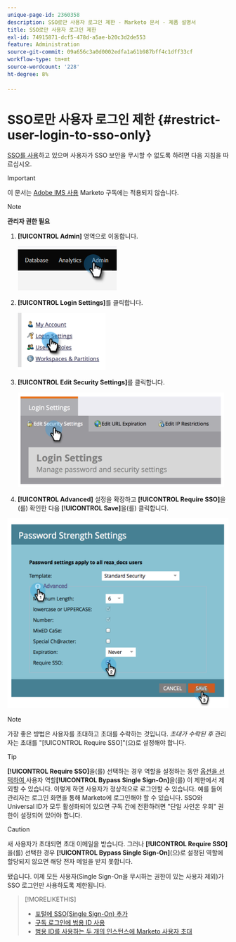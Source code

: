 ```yaml
---
unique-page-id: 2360358
description: SSO로만 사용자 로그인 제한 - Marketo 문서 - 제품 설명서
title: SSO로만 사용자 로그인 제한
exl-id: 74915871-dcf5-478d-a5ae-b20c3d2de553
feature: Administration
source-git-commit: 09a656c3a0d0002edfa1a61b987bff4c1dff33cf
workflow-type: tm+mt
source-wordcount: '228'
ht-degree: 8%

---
```


# SSO로만 사용자 로그인 제한 {#restrict-user-login-to-sso-only}

[SSO를 사용](/help/marketo/product-docs/administration/additional-integrations/add-single-sign-on-to-a-portal.md)하고 있으며 사용자가 SSO 보안을 무시할 수 없도록 하려면 다음 지침을 따르십시오.

>[!IMPORTANT]
>
>이 문서는 [Adobe IMS 사용](/help/marketo/product-docs/administration/marketo-with-adobe-identity/adobe-identity-management-overview.md) Marketo 구독에는 적용되지 않습니다.

>[!NOTE]
>
>**관리자 권한 필요**

1. **[!UICONTROL Admin]** 영역으로 이동합니다.

   ![](assets/restrict-user-login-to-sso-only-1.png)

1. **[!UICONTROL Login Settings]**&#x200B;를 클릭합니다.

   ![](assets/restrict-user-login-to-sso-only-2.png)

1. **[!UICONTROL Edit Security Settings]**&#x200B;를 클릭합니다.

   ![](assets/restrict-user-login-to-sso-only-3.png)

1. **[!UICONTROL Advanced]** 설정을 확장하고 **[!UICONTROL Require SSO]**&#x200B;을(를) 확인한 다음 **[!UICONTROL Save]**&#x200B;을(를) 클릭합니다.

![](assets/restrict-user-login-to-sso-only-4.png)

>[!NOTE]
>
>가장 좋은 방법은 사용자를 초대하고 초대를 수락하는 것입니다. _초대가 수락된 후_ 관리자는 초대를 &quot;[!UICONTROL Require SSO]&quot;(으)로 설정해야 합니다.

>[!TIP]
>
>**[!UICONTROL Require SSO]**&#x200B;을(를) 선택하는 경우 역할을 설정하는 동안 [ 옵션을 선택하여 ](/help/marketo/product-docs/administration/users-and-roles/create-delete-edit-and-change-a-user-role.md)사용자 역할&#x200B;**[!UICONTROL Bypass Single Sign-On]**&#x200B;을(를) 이 제한에서 제외할 수 있습니다. 이렇게 하면 사용자가 정상적으로 로그인할 수 있습니다. 예를 들어 관리자는 로그인 화면을 통해 Marketo에 로그인해야 할 수 있습니다. SSO와 Universal ID가 모두 활성화되어 있으면 구독 간에 전환하려면 &quot;단일 사인온 우회&quot; 권한이 설정되어 있어야 합니다.

>[!CAUTION]
>
>새 사용자가 초대되면 초대 이메일을 받습니다. 그러나 **[!UICONTROL Require SSO]**&#x200B;을(를) 선택한 경우 **[!UICONTROL Bypass Single Sign-On]**(으)로 설정된 역할에 할당되지 않으면 해당 전자 메일을 받지 못합니다.

됐습니다. 이제 모든 사용자(Single Sign-On을 무시하는 권한이 있는 사용자 제외)가 SSO 로그인만 사용하도록 제한됩니다.

>[!MORELIKETHIS]
>
>* [포털에 SSO(Single Sign-On) 추가](/help/marketo/product-docs/administration/additional-integrations/add-single-sign-on-to-a-portal.md)
>* [구독 로그인에 범용 ID 사용](/help/marketo/product-docs/administration/settings/using-a-universal-id-for-subscription-login.md)
>* [범용 ID를 사용하는 두 개의 인스턴스에 Marketo 사용자 초대](https://nation.marketo.com/t5/Knowledgebase/Inviting-Marketo-Users-to-Two-Instances-with-Universal-ID-UID/ta-p/251122)
